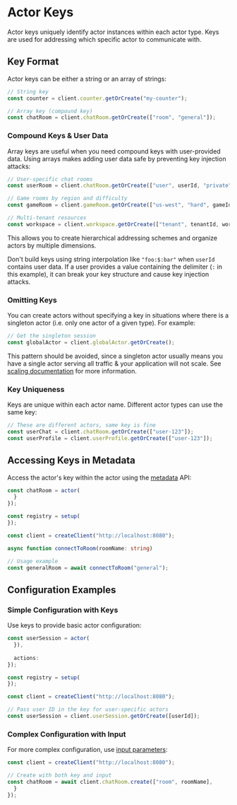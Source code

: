 # Actor Keys

Actor keys uniquely identify actor instances within each actor type. Keys are used for addressing which specific actor to communicate with.

## Key Format

Actor keys can be either a string or an array of strings:

```typescript
// String key
const counter = client.counter.getOrCreate("my-counter");

// Array key (compound key)
const chatRoom = client.chatRoom.getOrCreate(["room", "general"]);
```

### Compound Keys & User Data

Array keys are useful when you need compound keys with user-provided data. Using arrays makes adding user data safe by preventing key injection attacks:

```typescript
// User-specific chat rooms
const userRoom = client.chatRoom.getOrCreate(["user", userId, "private"]);

// Game rooms by region and difficulty
const gameRoom = client.gameRoom.getOrCreate(["us-west", "hard", gameId]);

// Multi-tenant resources
const workspace = client.workspace.getOrCreate(["tenant", tenantId, workspaceId]);
```

This allows you to create hierarchical addressing schemes and organize actors by multiple dimensions.

Don't build keys using string interpolation like `"foo:$:bar"` when `userId` contains user data. If a user provides a value containing the delimiter (`:` in this example), it can break your key structure and cause key injection attacks.

### Omitting Keys

You can create actors without specifying a key in situations where there is a singleton actor (i.e. only one actor of a given type). For example:

```typescript
// Get the singleton session
const globalActor = client.globalActor.getOrCreate();
```

This pattern should be avoided, since a singleton actor usually means you have a single actor serving all traffic & your application will not scale. See [scaling documentation](/docs/actors/scaling) for more information.

### Key Uniqueness

Keys are unique within each actor name. Different actor types can use the same key:

```typescript
// These are different actors, same key is fine
const userChat = client.chatRoom.getOrCreate(["user-123"]);
const userProfile = client.userProfile.getOrCreate(["user-123"]);
```

## Accessing Keys in Metadata

Access the actor's key within the actor using the [metadata](/docs/actors/metadata) API:

```typescript }
const chatRoom = actor(
  }
});

const registry = setup(
});
```

```typescript }
const client = createClient("http://localhost:8080");

async function connectToRoom(roomName: string) 

// Usage example
const generalRoom = await connectToRoom("general");
```

## Configuration Examples

### Simple Configuration with Keys

Use keys to provide basic actor configuration:

```typescript }
const userSession = actor(
  }),
  
  actions: 
});

const registry = setup(
});
```

```typescript }
const client = createClient("http://localhost:8080");

// Pass user ID in the key for user-specific actors
const userSession = client.userSession.getOrCreate([userId]);
```

### Complex Configuration with Input

For more complex configuration, use [input parameters](/docs/actors/input):

```typescript }
const client = createClient("http://localhost:8080");

// Create with both key and input
const chatRoom = await client.chatRoom.create(["room", roomName], 
  }
});
```